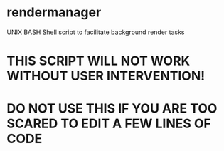 # rendermanager
UNIX BASH Shell script to facilitate background render tasks

# THIS SCRIPT WILL NOT WORK WITHOUT USER INTERVENTION!
# DO NOT USE THIS IF YOU ARE TOO SCARED TO EDIT A FEW LINES OF CODE
